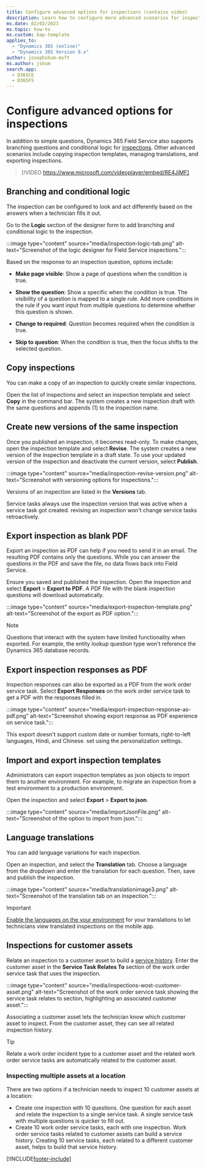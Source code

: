 ```yaml
---
title: Configure advanced options for inspections (contains video)
description: Learn how to configure more advanced scenarios for inspections in Dynamics 365 Field Service.
ms.date: 02/02/2023
ms.topic: how-to
ms.custom: bap-template
applies_to: 
  - "Dynamics 365 (online)"
  - "Dynamics 365 Version 9.x"
author: josephshum-msft
ms.author: jshum
search.app: 
  - D365CE
  - D365FS
---
```


# Configure advanced options for inspections

In addition to simple questions, Dynamics 365 Field Service also supports branching questions and conditional logic for [inspections](inspections.md). Other advanced scenarios include copying inspection templates, managing translations, and exporting inspections.

> [!VIDEO https://www.microsoft.com/videoplayer/embed/RE4JiMF]

## Branching and conditional logic

The inspection can be configured to look and act differently based on the answers when a technician fills it out.

Go to the **Logic** section of the designer form to add branching and conditional logic to the inspection.

:::image type="content" source="media/inspection-logic-tab.png" alt-text="Screenshot of the logic designer for Field Service inspections.":::

Based on the response to an inspection question, options include:

- **Make page visible**: Show a page of questions when the condition is true.

- **Show the question**: Show a specific when the condition is true. The visibility of a question is mapped to a single rule. Add more conditions in the rule if you want input from multiple questions to determine whether this question is shown.

- **Change to required**: Question becomes required when the condition is true.

- **Skip to question**: When the condition is true, then the focus shifts to the selected question.

## Copy inspections

You can make a copy of an inspection to quickly create similar inspections.

Open the list of inspections and select an inspection template and select **Copy** in the command bar. The system creates a new inspection draft with the same questions and appends (1) to the inspection name.

## Create new versions of the same inspection

Once you published an inspection, it becomes read-only. To make changes, open the inspection template and select **Revise**. The system creates a new version of the inspection template in a draft state. To use your updated version of the inspection and deactivate the current version, select **Publish**.

:::image type="content" source="media/inspection-revise-version.png" alt-text="Screenshot with versioning options for inspections.":::

Versions of an inspection are listed in the **Versions** tab.

Service tasks always use the inspection version that was active when a service task got created. revising an inspection won't change service tasks retroactively.

## Export inspection as blank PDF

Export an inspection as PDF can help if you need to send it in an email. The resulting PDF contains only the questions. While you can answer the questions in the PDF and save the file, no data flows back into Field Service.

Ensure you saved and published the inspection. Open the inspection and select **Export** > **Export to PDF**. A PDF file with the blank inspection questions will download automatically.

:::image type="content" source="media/export-inspection-template.png" alt-text="Screenshot of the export as PDF option.":::

> [!NOTE]
> Questions that interact with the system have limited functionality when exported. For example, the entity lookup question type won't reference the Dynamics 365 database records.

## Export inspection responses as PDF

Inspection responses can also be exported as a PDF from the work order service task. Select **Export Responses** on the work order service task to get a PDF with the responses filled in.

:::image type="content" source="media/export-inspection-response-as-pdf.png" alt-text="Screenshot showing export response as PDF experience on service task.":::

This export doesn't support custom date or number formats, right-to-left languages, Hindi, and Chinese. set using the personalization settings.

## Import and export inspection templates

Administrators can export inspection templates as json objects to import them to another environment. For example, to migrate an inspection from a test environment to a production environment.

Open the inspection and select **Export** > **Export to json**.

:::image type="content" source="media/importJsonFile.png" alt-text="Screenshot of the option to import from json.":::

## Language translations

You can add language variations for each inspection.

Open an inspection, and select the **Translation** tab. Choose a language from the dropdown and enter the translation for each question. Then, save and publish the inspection.

:::image type="content" source="media/translationimage3.png" alt-text="Screenshot of the translation tab on an inspection.":::

> [!IMPORTANT]
> [Enable the languages on the your environment](/power-platform/admin/enable-languages) for your translations to let technicians view translated inspections on the mobile app.

## Inspections for customer assets

Relate an inspection to a customer asset to build a [service history](service-history.md). Enter the customer asset in the **Service Task Relates To** section of the work order service task that uses the inspection.

:::image type="content" source="media/inspections-wost-customer-asset.png" alt-text="Screenshot of the work order service task showing the service task relates to section, highlighting an associated customer asset.":::

Associating a customer asset lets the technician know which customer asset to inspect. From the customer asset, they can see all related inspection history.

> [!TIP]
> Relate a work order incident type to a customer asset and the related work order service tasks are automatically related to the customer asset.

### Inspecting multiple assets at a location

There are two options if a technician needs to inspect 10 customer assets at a location:

- Create one inspection with 10 questions. One question for each asset and relate the inspection to a single service task. A single service task with multiple questions is quicker to fill out.
- Create 10 work order service tasks, each with one inspection. Work order service tasks related to customer assets can build a service history. Creating 10 service tasks, each related to a different customer asset, helps to build that service history.

[!INCLUDE[footer-include](../includes/footer-banner.md)]
